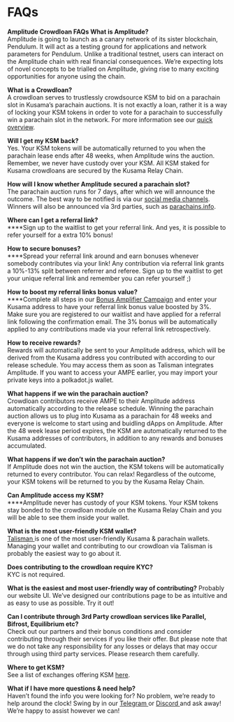 # FAQs

**Amplitude Crowdloan FAQs What is Amplitude?** \
Amplitude is going to launch as a canary network of its sister blockchain, Pendulum. It will act as a testing ground for applications and network parameters for Pendulum. Unlike a traditional testnet, users can interact on the Amplitude chain with real financial consequences. We’re expecting lots of novel concepts to be trialled on Amplitude, giving rise to many exciting opportunities for anyone using the chain.

**What is a Crowdloan?** \
A crowdloan serves to trustlessly crowdsource KSM to bid on a parachain slot in Kusama’s parachain auctions. It is not exactly a loan, rather it is a way of locking your KSM tokens in order to vote for a parachain to successfully win a parachain slot in the network. For more information see our [quick overview](https://pendulum-chain.medium.com/parachain-auctions-and-crowdloans-on-polkadot-kusama-a-quick-overview-2e4892a0ec90).

**Will I get my KSM back?** \
Yes. Your KSM tokens will be automatically returned to you when the parachain lease ends after 48 weeks, when Amplitude wins the auction. Remember, we never have custody over your KSM. All KSM staked for Kusama crowdloans are secured by the Kusama Relay Chain.

**How will I know whether Amplitude secured a parachain slot?** \
The parachain auction runs for 7 days, after which we will announce the outcome. The best way to be notified is via our [social media channels](https://linktr.ee/pendulum\_chain). Winners will also be announced via 3rd parties, such as [parachains.info](http://parachains.info).&#x20;

**Where can I get a referral link?**\
****Sign up to the waitlist to get your referral link. And yes, it is possible to refer yourself for a extra 10% bonus!

**How to secure bonuses?** \
****Spread your referral link around and earn bonuses whenever somebody contributes via your link! Any contribution via referral link grants a 10%-13% split between referrer and referee. Sign up to the waitlist to get your unique referral link and remember you can refer yourself ;)

**How to boost my referral links bonus value?** \
****Complete all steps in our [Bonus Amplifier Campaign](https://sweepwidget.com/view/56242-be4yjdg0) and enter your Kusama address to have your referral link bonus value boosted by 3%. Make sure you are registered to our waitlist and have applied for a referral link following the confirmation email. The 3% bonus will be automatically applied to any contributions made via your referral link retrospectively.

**How to receive rewards?** \
Rewards will automatically be sent to your Amplitude address, which will be derived from the Kusama address you contributed with according to our release schedule. You may access them as soon as Talisman integrates Amplitude. If you want to access your AMPE earlier, you may import your private keys into a polkadot.js wallet.

**What happens if we win the parachain auction?** \
Crowdloan contributors receive AMPE to their Amplitude address automatically according to the release schedule. Winning the parachain auction allows us to plug into Kusama as a parachain for 48 weeks and everyone is welcome to start using and buidling dApps on Amplitude. After the 48 week lease period expires, the KSM are automatically returned to the Kusama addresses of contributors, in addition to any rewards and bonuses accumulated.

**What happens if we don’t win the parachain auction?** \
If Amplitude does not win the auction, the KSM tokens will be automatically returned to every contributor. You can relax! Regardless of the outcome, your KSM tokens will be returned to you by the Kusama Relay Chain.

**Can Amplitude access my KSM?** \
****Amplitude never has custody of your KSM tokens. Your KSM tokens stay bonded to the crowdloan module on the Kusama Relay Chain and you will be able to see them inside your wallet.

**What is the most user-friendly KSM wallet?** \
[Talisman ](https://talisman.xyz/)is one of the most user-friendly Kusama & parachain wallets. Managing your wallet and contributing to our crowdloan via Talisman is probably the easiest way to go about it.

**Does contributing to the crowdloan require KYC?** \
KYC is not required.

**What is the easiest and most user-friendly way of contributing?** Probably our website UI. We’ve designed our contributions page to be as intuitive and as easy to use as possible. Try it out!

**Can I contribute through 3rd Party crowdloan services like Parallel, Bifrost, Equilibrium etc?** \
Check out our partners and their bonus conditions and consider contributing through their services if you like their offer. But please note that we do not take any responsibility for any losses or delays that may occur through using third party services. Please research them carefully.

**Where to get KSM?** \
See a list of exchanges offering KSM [here](https://dropstab.com/kusama/exchanges).

**What if I have more questions & need help?** \
Haven’t found the info you were looking for? No problem, we’re ready to help around the clock! Swing by in our [Telegram ](https://t.me/pendulum\_community)or [Discord ](https://discord.com/invite/wJ2fQh776B)and ask away! We’re happy to assist however we can!
